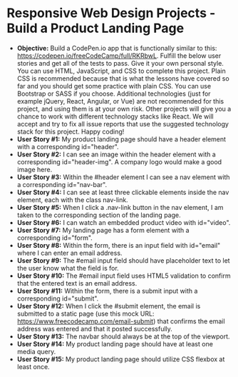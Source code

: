 # Responsive Web Design Projects - Build a Product Landing Page
- **Objective:** Build a CodePen.io app that is functionally similar to this: https://codepen.io/freeCodeCamp/full/RKRbwL.
Fulfill the below user stories and get all of the tests to pass. Give it your own personal style.
You can use HTML, JavaScript, and CSS to complete this project. Plain CSS is recommended because that is what the lessons have covered so far and you should get some practice with plain CSS. You can use Bootstrap or SASS if you choose. Additional technologies (just for example jQuery, React, Angular, or Vue) are not recommended for this project, and using them is at your own risk. Other projects will give you a chance to work with different technology stacks like React. We will accept and try to fix all issue reports that use the suggested technology stack for this project. Happy coding!
- **User Story #1:** My product landing page should have a header element with a corresponding id="header".
- **User Story #2:** I can see an image within the header element with a corresponding id="header-img". A company logo would make a good image here.
- **User Story #3:** Within the #header element I can see a nav element with a corresponding id="nav-bar".
- **User Story #4:** I can see at least three clickable elements inside the nav element, each with the class nav-link.
- **User Story #5:** When I click a .nav-link button in the nav element, I am taken to the corresponding section of the landing page.
- **User Story #6:** I can watch an embedded product video with id="video".
- **User Story #7:** My landing page has a form element with a corresponding id="form".
- **User Story #8:** Within the form, there is an input field with id="email" where I can enter an email address.
- **User Story #9:** The #email input field should have placeholder text to let the user know what the field is for.
- **User Story #10:** The #email input field uses HTML5 validation to confirm that the entered text is an email address.
- **User Story #11:** Within the form, there is a submit input with a corresponding id="submit".
- **User Story #12:** When I click the #submit element, the email is submitted to a static page (use this mock URL: https://www.freecodecamp.com/email-submit) that confirms the email address was entered and that it posted successfully.
- **User Story #13:** The navbar should always be at the top of the viewport.
- **User Story #14:** My product landing page should have at least one media query.
- **User Story #15:** My product landing page should utilize CSS flexbox at least once.
